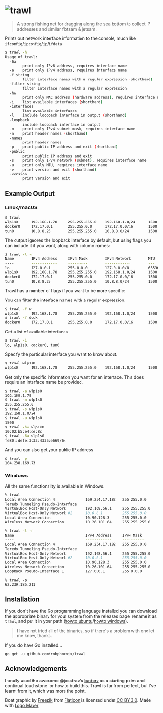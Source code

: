# ![trawl](/logo.png)

> A strong fishing net for dragging along the sea bottom to collect IP addresses
> and similar flotsam & jetsam.

Prints out network interface information to the console, much like
`ifconfig`/`ipconfig`/`ip`/`ifdata`

```sh
$ trawl -h
Usage of trawl:
  -6a
    	print only IPv6 address, requires interface name
  -a	print only IPv4 address, requires interface name
  -f string
    	filter interface names with a regular expression (shorthand)
  -filter string
    	filter interface names with a regular expression
  -hw
    	print only MAC address (hardware address), requires interface name
  -i	list available interfaces (shorthand)
  -interfaces
    	list available interfaces
  -l	include loopback interface in output (shorthand)
  -loopback
    	include loopback interface in output
  -m	print only IPv4 subnet mask, requires interface name
  -n	print header names (shorthand)
  -names
    	print header names
  -p	print public IP address and exit (shorthand)
  -public
    	print public IP address and exit
  -s	print only IPv4 network (subnet), requires interface name
  -u	print only MTU, requires interface name
  -v	print version and exit (shorthand)
  -version
    	print version and exit
```

## Example Output

### Linux/macOS

```sh
$ trawl
wlp1s0      192.168.1.78     255.255.255.0    192.168.1.0/24      1500   10:02:b5:e4:de:8c  fe80::defe:3c33:4335:e669/64
docker0     172.17.0.1       255.255.0.0      172.17.0.0/16       1500   02:42:47:11:03:c2  -
tun0        10.8.8.25        255.255.255.0    10.8.8.0/24         1500   -                  -
```

The output ignores the loopback interface by default, but using flags you can include it if
you want, along with column names:

```sh
$ trawl -l -n
Name        IPv4 Address     IPv4 Mask        IPv4 Network        MTU    MAC Address        IPv6 Address
----        ------------     ---------        ------------        ---    -----------        ------------
lo          127.0.0.1        255.0.0.0        127.0.0.0/8         65536  -                  ::1/128
wlp1s0      192.168.1.78     255.255.255.0    192.168.1.0/24      1500   10:02:b5:e4:de:8c  fe80::defe:3c33:4335:e669/64
docker0     172.17.0.1       255.255.0.0      172.17.0.0/16       1500   02:42:47:11:03:c2  -
tun0        10.8.8.25        255.255.255.0    10.8.8.0/24         1500   -                  -
```

Trawl has a number of flags if you want to be more specific:

You can filter the interface names with a regular expression.

```sh
$ trawl -f w
wlp1s0      192.168.1.78     255.255.255.0    192.168.1.0/24      1500   10:02:b5:e4:de:8c  fe80::defe:3c33:4335:e669/64
$ trawl -f dock
docker0     172.17.0.1       255.255.0.0      172.17.0.0/16       1500   02:42:47:11:03:c2  -
```

Get a list of available interfaces.

```sh
$ trawl -i
lo, wlp1s0, docker0, tun0
```

Specify the particular interface you want to know about.

```sh
$ trawl wlp1s0
wlp1s0      192.168.1.78     255.255.255.0    192.168.1.0/24      1500   10:02:b5:e4:de:8c  fe80::defe:3c33:4335:e669/64
```

Get only the specific information you want for an interface. This does require
an interface name be provided.

```sh
$ trawl -a wlp1s0
192.168.1.78
$ trawl -m wlp1s0
255.255.255.0
$ trawl -s wlp1s0
192.168.1.0/24
$ trawl -u wlp1s0
1500
$ trawl -hw wlp1s0
10:02:b5:e4:de:8c
$ trawl -6a wlp1s0
fe80::defe:3c33:4335:e669/64
```

And you can also get your public IP address

```sh
$ trawl -p
104.238.169.73
```

### Windows

All the same functionality is available in Windows.

```sh
% trawl
Local Area Connection 4              169.254.17.182   255.255.0.0      169.254.0.0/16      1500  02:00:3d:5c:5c:50  fe80::6cd7:885:5ae5:11b6/64
Teredo Tunneling Pseudo-Interface                                                             0                     fe80::101e:24fb:c110:462c/64
VirtualBox Host-Only Network         192.168.56.1     255.255.255.0    192.168.56.0/24     1500  0a:00:32:00:00:2b  fe80::31ac:de12:1d27:fbc9/64
VirtualBox Host-Only Network #2      10.0.0.1         255.255.0.0      10.0.0.0/16         1500  0a:00:32:00:00:2b  fe80::701e:c603:1aee:597e/64
Local Area Connection                10.90.128.3      255.255.0.0      10.90.0.0/16        1500  d5:be:c4:70:34:f5  fe80::a4f5:c0bf:b0ca:5551/64
Wireless Network Connection          10.26.101.64     255.255.255.0    10.26.101.0/24      1500  87:77:a3:d1:7e:2c  fe80::48e8:96c3:7457:8a3d/64
```

```sh
% trawl -l -n
Name                                 IPv4 Address     IPv4 Mask        IPv4 Network        MTU   MAC Address        IPv6 Address
----                                 ------------     ----------       ------------        ---   -----------        ------------
Local Area Connection 4              169.254.17.182   255.255.0.0      169.254.0.0/16      1500  02:00:3d:5c:5c:50  fe80::6cd7:885:5ae5:11b6/64
Teredo Tunneling Pseudo-Interface                                                             0                     fe80::101e:24fb:c110:462c/64
VirtualBox Host-Only Network         192.168.56.1     255.255.255.0    192.168.56.0/24     1500  0a:00:32:00:00:2b  fe80::31ac:de12:1d27:fbc9/64
VirtualBox Host-Only Network #2      10.0.0.1         255.255.0.0      10.0.0.0/16         1500  0a:00:32:00:00:2b  fe80::701e:c603:1aee:597e/64
Local Area Connection                10.90.128.3      255.255.0.0      10.90.0.0/16        1500  d5:be:c4:70:34:f5  fe80::a4f5:c0bf:b0ca:5551/64
Wireless Network Connection          10.26.101.64     255.255.255.0    10.26.101.0/24      1500  87:77:a3:d1:7e:2c  fe80::48e8:96c3:7457:8a3d/64
Loopback Pseudo-Interface 1          127.0.0.1        255.0.0.0        127.0.0.0/8         -1                        ::1/128
```

```
% trawl -p
62.239.185.211
```

## Installation

If you don't have the Go programming language installed you can download the
appropriate binary for your system from the [releases page](https://github.com/robphoenix/trawl/releases),
rename it as `trawl`, and put it in your path ([howto ubuntu](https://askubuntu.com/questions/440691/add-a-binary-to-my-path)/[howto windows](https://uk.mathworks.com/matlabcentral/answers/94933-how-do-i-edit-my-system-path-in-windows?requestedDomain=www.mathworks.com)).

> I have not tried all of the binaries, so if there's a problem with one let
> me know, thanks.

If you do have Go installed...

```
go get -u github.com/robphoenix/trawl
```

## Acknowledgements

I totally used the awesome @jessfraz's [battery](https://github.com/jessfraz/battery)
as a starting point and continual touchstone for how to build this. Trawl is far
from perfect, but I've learnt from it, which was more the point.

Boat graphic by <a href="http://www.flaticon.com/authors/freepik">Freepik</a> from <a href="http://www.flaticon.com/">Flaticon</a> is licensed under <a href="http://creativecommons.org/licenses/by/3.0/" title="Creative Commons BY 3.0">CC BY 3.0</a>. Made with <a href="http://logomakr.com" title="Logo Maker">Logo Maker</a>
